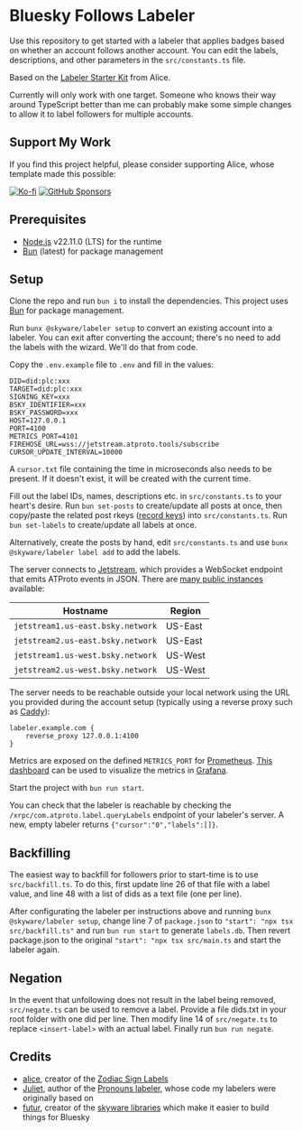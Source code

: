 # Bluesky Follows Labeler

Use this repository to get started with a labeler that applies badges based on whether an account follows another account. You can edit the labels, descriptions, and other parameters in the `src/constants.ts` file.

Based on the [Labeler Starter Kit](https://github.com/aliceisjustplaying/labeler-starter-kit-bsky) from Alice.

Currently will only work with one target. Someone who knows their way around TypeScript better than me can probably make some simple changes to allow it to label followers for multiple accounts.

## Support My Work

If you find this project helpful, please consider supporting Alice, whose template made this possible:

[![Ko-fi](https://img.shields.io/badge/Ko--fi-F16061?style=for-the-badge&logo=ko-fi&logocolor=white)](https://ko-fi.com/aliceisjustplaying)
[![GitHub Sponsors](https://img.shields.io/badge/sponsor-30363D?style=for-the-badge&logo=GitHub-Sponsors&logoColor=#white)](https://github.com/sponsors/aliceisjustplaying)

## Prerequisites

- [Node.js](https://nodejs.org/) v22.11.0 (LTS) for the runtime
- [Bun](https://bun.sh/) (latest) for package management

## Setup

Clone the repo and run `bun i` to install the dependencies. This project uses [Bun](https://bun.sh/) for package management.

Run `bunx @skyware/labeler setup` to convert an existing account into a labeler. You can exit after converting the account; there's no need to add the labels with the wizard. We'll do that from code.

Copy the `.env.example` file to `.env` and fill in the values:

```Dotenv
DID=did:plc:xxx
TARGET=did:plc:xxx
SIGNING_KEY=xxx
BSKY_IDENTIFIER=xxx
BSKY_PASSWORD=xxx
HOST=127.0.0.1
PORT=4100
METRICS_PORT=4101
FIREHOSE_URL=wss://jetstream.atproto.tools/subscribe
CURSOR_UPDATE_INTERVAL=10000
```

A `cursor.txt` file containing the time in microseconds also needs to be present. If it doesn't exist, it will be created with the current time.

Fill out the label IDs, names, descriptions etc. in `src/constants.ts` to your heart's desire. Run `bun set-posts` to create/update all posts at once, then copy/paste the related post rkeys ([record keys](https://atproto.com/specs/record-key)) into `src/constants.ts`. Run `bun set-labels` to create/update all labels at once.

Alternatively, create the posts by hand, edit `src/constants.ts` and use `bunx @skyware/labeler label add` to add the labels.

The server connects to [Jetstream](https://github.com/bluesky-social/jetstream), which provides a WebSocket endpoint that emits ATProto events in JSON. There are [many public instances](https://github.com/bluesky-social/jetstream/blob/main/README.md#public-instances) available:

| Hostname                          | Region  |
| --------------------------------- | ------- |
| `jetstream1.us-east.bsky.network` | US-East |
| `jetstream2.us-east.bsky.network` | US-East |
| `jetstream1.us-west.bsky.network` | US-West |
| `jetstream2.us-west.bsky.network` | US-West |

The server needs to be reachable outside your local network using the URL you provided during the account setup (typically using a reverse proxy such as [Caddy](https://caddyserver.com/)):

```Caddyfile
labeler.example.com {
	reverse_proxy 127.0.0.1:4100
}
```

Metrics are exposed on the defined `METRICS_PORT` for [Prometheus](https://prometheus.io/). [This dashboard](https://grafana.com/grafana/dashboards/11159-nodejs-application-dashboard/) can be used to visualize the metrics in [Grafana](https://grafana.com/grafana/).

Start the project with `bun run start`.

You can check that the labeler is reachable by checking the `/xrpc/com.atproto.label.queryLabels` endpoint of your labeler's server. A new, empty labeler returns `{"cursor":"0","labels":[]}`.

## Backfilling

The easiest way to backfill for followers prior to start-time is to use `src/backfill.ts`. To do this, first update line 26 of that file with a label value, and line 48 with a list of dids as a text file (one per line).

After configurating the labeler per instructions above and running `bunx @skyware/labeler setup`, change line 7 of `package.json` to `"start": "npx tsx src/backfill.ts"` and run `bun run start` to generate `labels.db`. Then revert package.json to the original `"start": "npx tsx src/main.ts` and start the labeler again.

## Negation

In the event that unfollowing does not result in the label being removed, `src/negate.ts` can be used to remove a label. Provide a file dids.txt in your root folder with one did per line. Then modify line 14 of `src/negate.ts` to replace `<insert-label>` with an actual label. Finally run `bun run negate`.

## Credits

- [alice](https://bsky.app/profile/did:plc:by3jhwdqgbtrcc7q4tkkv3cf), creator of the [Zodiac Sign Labels](https://github.com/aliceisjustplaying/zodiacsigns)
- [Juliet](https://bsky.app/profile/did:plc:b3pn34agqqchkaf75v7h43dk), author of the [Pronouns labeler](https://github.com/notjuliet/pronouns-bsky), whose code my labelers were originally based on
- [futur](https://bsky.app/profile/did:plc:uu5axsmbm2or2dngy4gwchec), creator of the [skyware libraries](https://skyware.js.org/) which make it easier to build things for Bluesky
